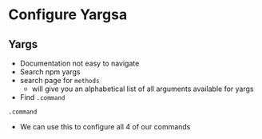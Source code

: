 # Configure Yargsa
## Yargs
* Documentation not easy to navigate
* Search npm yargs
* search page for `methods`
  - will give you an alphabetical list of all arguments available for yargs
* Find `.command`

`.command`

* We can use this to configure all 4 of our commands
